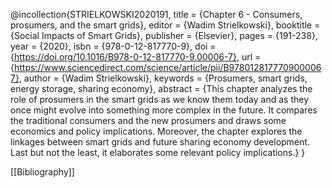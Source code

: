 @incollection{STRIELKOWSKI2020191,
title = {Chapter 6 - Consumers, prosumers, and the smart grids},
editor = {Wadim Strielkowski},
booktitle = {Social Impacts of Smart Grids},
publisher = {Elsevier},
pages = {191-238},
year = {2020},
isbn = {978-0-12-817770-9},
doi = {https://doi.org/10.1016/B978-0-12-817770-9.00006-7},
url = {https://www.sciencedirect.com/science/article/pii/B9780128177709000067},
author = {Wadim Strielkowski},
keywords = {Prosumers, smart grids, energy storage, sharing economy},
abstract = {This chapter analyzes the role of prosumers in the smart grids as we know them today and as they once might evolve into something more complex in the future. It compares the traditional consumers and the new prosumers and draws some economics and policy implications. Moreover, the chapter explores the linkages between smart grids and future sharing economy development. Last but not the least, it elaborates some relevant policy implications.}
}

[[Bibliography]] 